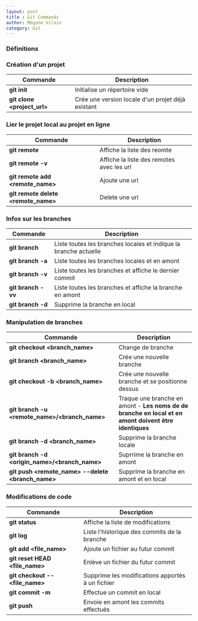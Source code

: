 ```yaml
---
layout: post
title : Git Commands
author: Mégane Vilain
category: Git
---
```


### Définitions

### Création d'un projet

|Commande  | Description |
|---|---|
|**git init**|Initialise un répertoire vide|
|**git clone <project_url>**|Crée une version locale d'un projet déjà existant|

### Lier le projet local au projet en ligne

|Commande  | Description |
|---|---|
|**git remote**|Affiche la liste des reomte|
|**git remote -v**|Affiche la liste des remotes avec les url|
|**git remote add <remote_name> <url>**|Ajoute une url|
|**git remote delete <remote_name>**|Delete une url|


### Infos sur les branches 

|Commande  | Description |
|---|---|
|**git branch**|Liste toutes les branches locales et indique la branche actuelle|
|**git branch -a**|Liste toutes les branches locales et en amont|
|**git branch -v**|Liste toutes les branches et affiche le dernier commit|
|**git branch -vv**|Liste toutes les branches et affiche la branche en amont|
|**git branch -d <banche>**|Supprime la branche en local |


### Manipulation de branches

|Commande  | Description |
|---|---|
|**git checkout <branch_name>**|Change de branche|
|**git branch <branch_name>**|Crée une nouvelle branche|
|**git checkout -b <branch_name>**|Crée une nouvelle branche et se positionne dessus|
|**git branch -u <remote_name>/<branch_name>**|Traque une branche en amont - **Les noms de de branche en local et en amont doivent être identiques**|
|**git branch -d <branch_name>**|Supprime la branche locale|
|**git branch -d <origin_name>/<branch_name>**|Suprrime la branche en amont|
|**git push <remote_name> --delete <branch_name>**|Supprime la branche en amont et en local|

### Modifications de code

|Commande  | Description |
|---|---|
|**git status**|Affiche la liste de modifications|
|**git log**|Liste l'historique des commits de la branche|
|**git add <file_name>**|Ajoute un fichier au futur commit |
|**git reset HEAD <file_name>**|Enlève un fichier du futur commit|
|**git checkout -- <file_name>**|Supprime les modifications apportés à un fichier|
|**git commit -m <message>**|Effectue un commit en local|
|**git push**|Envoie en amont les commits effectués|




